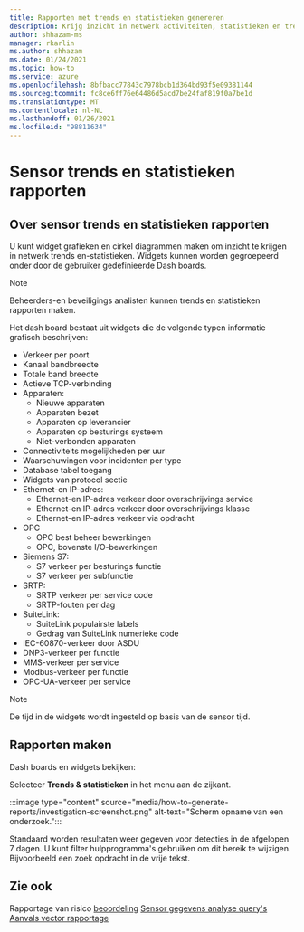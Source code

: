 ```yaml
---
title: Rapporten met trends en statistieken genereren
description: Krijg inzicht in netwerk activiteiten, statistieken en trends door gebruik te maken van Defender voor IoT trends en statistieken widgets.
author: shhazam-ms
manager: rkarlin
ms.author: shhazam
ms.date: 01/24/2021
ms.topic: how-to
ms.service: azure
ms.openlocfilehash: 8bfbacc77843c7978bcb1d364bd93f5e09381144
ms.sourcegitcommit: fc8ce6ff76e64486d5acd7be24faf819f0a7be1d
ms.translationtype: MT
ms.contentlocale: nl-NL
ms.lasthandoff: 01/26/2021
ms.locfileid: "98811634"
---
```

# <a name="sensor-trends-and-statistics-reports"></a>Sensor trends en statistieken rapporten

## <a name="about-sensor-trends-and-statistics-reports"></a>Over sensor trends en statistieken rapporten

U kunt widget grafieken en cirkel diagrammen maken om inzicht te krijgen in netwerk trends en-statistieken. Widgets kunnen worden gegroepeerd onder door de gebruiker gedefinieerde Dash boards.

> [!NOTE]
> Beheerders-en beveiligings analisten kunnen trends en statistieken rapporten maken.

Het dash board bestaat uit widgets die de volgende typen informatie grafisch beschrijven:

- Verkeer per poort
- Kanaal bandbreedte
- Totale band breedte
- Actieve TCP-verbinding
- Apparaten:
  - Nieuwe apparaten
  - Apparaten bezet
  - Apparaten op leverancier
  - Apparaten op besturings systeem
  - Niet-verbonden apparaten
- Connectiviteits mogelijkheden per uur
- Waarschuwingen voor incidenten per type
- Database tabel toegang
- Widgets van protocol sectie
- Ethernet-en IP-adres:
  - Ethernet-en IP-adres verkeer door overschrijvings service
  - Ethernet-en IP-adres verkeer door overschrijvings klasse
  - Ethernet-en IP-adres verkeer via opdracht
- OPC
  - OPC best beheer bewerkingen
  - OPC, bovenste I/O-bewerkingen
- Siemens S7:
  - S7 verkeer per besturings functie
  - S7 verkeer per subfunctie
- SRTP:
  - SRTP verkeer per service code
  - SRTP-fouten per dag
- SuiteLink:
  - SuiteLink populairste labels
  - Gedrag van SuiteLink numerieke code
- IEC-60870-verkeer door ASDU
- DNP3-verkeer per functie
- MMS-verkeer per service
- Modbus-verkeer per functie
- OPC-UA-verkeer per service

> [!NOTE]
>  De tijd in de widgets wordt ingesteld op basis van de sensor tijd.

## <a name="create-reports"></a>Rapporten maken

Dash boards en widgets bekijken:

Selecteer **Trends & statistieken** in het menu aan de zijkant.

:::image type="content" source="media/how-to-generate-reports/investigation-screenshot.png" alt-text="Scherm opname van een onderzoek.":::

Standaard worden resultaten weer gegeven voor detecties in de afgelopen 7 dagen. U kunt filter hulpprogramma's gebruiken om dit bereik te wijzigen. Bijvoorbeeld een zoek opdracht in de vrije tekst.

## <a name="see-also"></a>Zie ook

Rapportage van risico [beoordeling](how-to-create-risk-assessment-reports.md) 
 [Sensor gegevens analyse query's](how-to-create-data-mining-queries.md) 
 [Aanvals vector rapportage](how-to-create-attack-vector-reports.md)